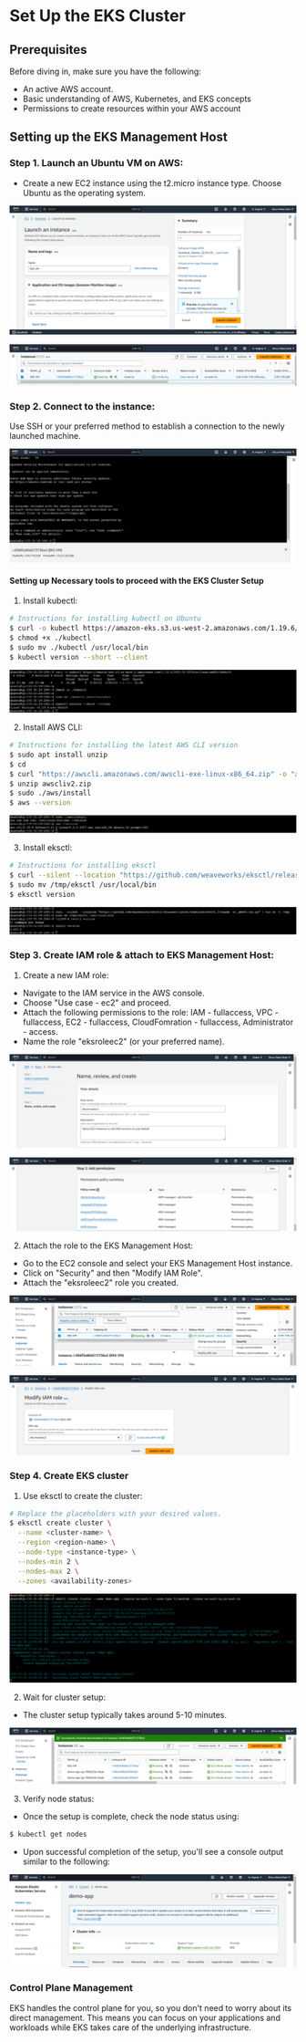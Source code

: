 # Set Up the EKS Cluster

## Prerequisites

Before diving in, make sure you have the following:

- An active AWS account.
- Basic understanding of AWS, Kubernetes, and EKS concepts
- Permissions to create resources within your AWS account

## Setting up the EKS Management Host

### Step 1. Launch an Ubuntu VM on AWS:

- Create a new EC2 instance using the t2.micro instance type. Choose Ubuntu as the operating system.

![Alt text](image.png)

![Alt text](image-1.png)

### Step 2. Connect to the instance:

Use SSH or your preferred method to establish a connection to the newly launched machine.

![Alt text](image-2.png)

#### Setting up Necessary tools to proceed with the EKS Cluster Setup

1. Install kubectl:

```sh
# Instructions for installing kubectl on Ubuntu
$ curl -o kubectl https://amazon-eks.s3.us-west-2.amazonaws.com/1.19.6/2021-01-05/binlinux/amd64/kubectl
$ chmod +x ./kubectl
$ sudo mv ./kubectl /usr/local/bin
$ kubectl version --short --client
```
![Alt text](image-3.png)

2. Install AWS CLI:

```sh
# Instructions for installing the latest AWS CLI version
$ sudo apt install unzip
$ cd
$ curl "https://awscli.amazonaws.com/awscli-exe-linux-x86_64.zip" -o "awscliv2.zip"
$ unzip awscliv2.zip
$ sudo ./aws/install
$ aws --version
```
![Alt text](image-4.png)

3. Install eksctl:

```sh
# Instructions for installing eksctl
$ curl --silent --location "https://github.com/weaveworks/eksctl/releases/latest/download/eksctl_$(uname -s)_amd64.tar.gz" | tar xz -C /tmp
$ sudo mv /tmp/eksctl /usr/local/bin
$ eksctl version
```
![Alt text](image-5.png)

### Step 3. Create IAM role & attach to EKS Management Host:

1. Create a new IAM role:

- Navigate to the IAM service in the AWS console.
- Choose "Use case - ec2" and proceed.
- Attach the following permissions to the role: IAM - fullaccess, VPC - fullaccess, EC2 - fullaccess, CloudFomration - fullaccess, Administrator - access.
- Name the role "eksroleec2" (or your preferred name).

![Alt text](image-6.png)

![Alt text](image-7.png)

2. Attach the role to the EKS Management Host:

- Go to the EC2 console and select your EKS Management Host instance.
- Click on "Security" and then "Modify IAM Role".
- Attach the "eksroleec2" role you created.

![Alt text](image-8.png)

![Alt text](image-9.png)

### Step 4. Create EKS cluster

1. Use eksctl to create the cluster:

```sh
# Replace the placeholders with your desired values.
$ eksctl create cluster \
  --name <cluster-name> \
  --region <region-name> \
  --node-type <instance-type> \
  --nodes-min 2 \
  --nodes-max 2 \
  --zones <availability-zones>
```

![Alt text](image-10.png)

2. Wait for cluster setup:
- The cluster setup typically takes around 5-10 minutes.

![Alt text](image-11.png)

3. Verify node status:
- Once the setup is complete, check the node status using:
```sh
$ kubectl get nodes
```
- Upon successful completion of the setup, you'll see a console output similar to the following:


![Alt text](image-12.png)

### Control Plane Management

EKS handles the control plane for you, so you don't need to worry about its direct management. This means you can focus on your applications and workloads while EKS takes care of the underlying infrastructure.







